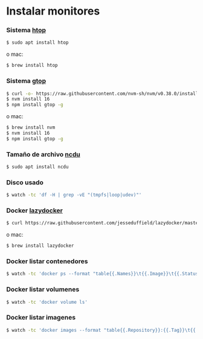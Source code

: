 # Instalar monitores

### Sistema [htop](https://htop.dev/)

```bash
$ sudo apt install htop
```

o mac:

```bash
$ brew install htop
```

### Sistema [gtop](https://github.com/aksakalli/gtop)

```bash
$ curl -o- https://raw.githubusercontent.com/nvm-sh/nvm/v0.38.0/install.sh | bash
$ nvm install 16
$ npm install gtop -g
```

o mac:

```bash
$ brew install nvm
$ nvm install 16
$ npm install gtop -g
```

### Tamaño de archivo [ncdu](https://dev.yorhel.nl/ncdu)

```bash
$ sudo apt install ncdu
```

### Disco usado

```bash
$ watch -tc 'df -H | grep -vE "(tmpfs|loop|udev)"'
```

### Docker [lazydocker](https://github.com/jesseduffield/lazydocker)

```bash
$ curl https://raw.githubusercontent.com/jesseduffield/lazydocker/master/scripts/install_update_linux.sh | bash
```

o mac:

```bash
$ brew install lazydocker
```

### Docker listar contenedores

```bash
$ watch -tc 'docker ps --format "table{{.Names}}\t{{.Image}}\t{{.Status}}\t{{.Ports}}"'
```

### Docker listar volumenes

```bash
$ watch -tc 'docker volume ls'
```

### Docker listar imagenes

```bash
$ watch -tc 'docker images --format "table{{.Repository}}:{{.Tag}}\t{{.ID}}\t{{.Size}}"'
```